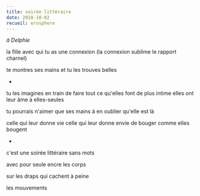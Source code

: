 ```yaml
---
title: soirée littéraire
date: 2018-10-02
recueil: erosphere
---
```


*à Delphie*

la fille avec qui tu as une connexion
(la connexion sublime le rapport charnel)

te montres ses mains et tu les trouves belles

*

tu les imagines en train de faire tout ce qu'elles font de plus intime
elles ont leur âme à elles-seules

tu pourrais n'aimer que ses mains
à en oublier qu'elle est là

celle qui leur donne vie
celle qui leur donne envie
de bouger comme elles bougent

*

c'est une soirée littéraire sans mots

avec pour seule encre les corps

sur les draps qui cachent à peine

les mouvements
